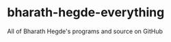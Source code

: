 bharath-hegde-everything
========================

All of Bharath Hegde's programs and source on GitHub
